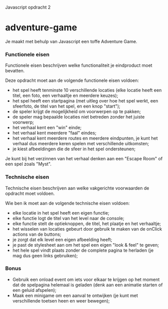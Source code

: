 Javascript opdracht 2

# adventure-game
Je maakt met behulp van Javascript een toffe Adventure Game.

### Functionele eisen
Functionele eisen beschrijven welke functionaliteit je eindproduct moet bevatten.

Deze opdracht moet aan de volgende functionele eisen voldoen:
* het spel heeft tenminste 10 verschillende locaties (elke locatie heeft een titel, een foto, een verhaaltje en meerdere keuzes);
* het spel heeft een startpagina (met uitleg over hoe het spel werkt, een sfeerfoto, de titel van het spel, en een knop "start");
* de speler krijgt de mogelijkheid om voorwerpen op te pakken;
* de speler mag bepaalde locaties niet betreden zonder het juiste voorwerp;
* het verhaal kent een "win" einde;
* het verhaal kent meerdere "faal" eindes;
* het verhaal kent meerdere routes en meerdere eindpunten, je kunt het verhaal dus meerdere keren spelen met verschillende uitkomsten;
* je kiest afbeeldingen die de sfeer in het spel ondersteunen;

Je kunt bij het verzinnen van het verhaal denken aan een "Escape Room" of een spel zoals "Myst".

### Technische eisen
Technische eisen beschrijven aan welke vakgerichte voorwaarden de opdracht moet voldoen.

Wie ben ik moet aan de volgende technische eisen voldoen:
* elke locatie in het spel heeft een eigen functie;
* elke functie logt de titel van het level naar de console;
* elke functie stelt de optieknoppen, de titel, het plaatje en het verhaaltje;
* het wisselen van locaties gebeurt door gebruik te maken van de onClick actions van de buttons;
* je zorgt dat elk level een eigen afbeelding heeft;
* je past de stylesheet aan om het spel een eigen "look & feel" te geven;
* het hele spel vindt plaats zonder de complete pagina te herladen (je mag dus geen links <a> gebruiken);

### Bonus
* Gebruik een onload event om iets voor elkaar te krijgen op het moment dat de spelpagina helemaal is geladen (denk aan een animatie starten of een geluid afspelen);
* Maak een minigame om een aanval te ontwijken (je kunt met verschillende toetsen heen en weer bewegen);
